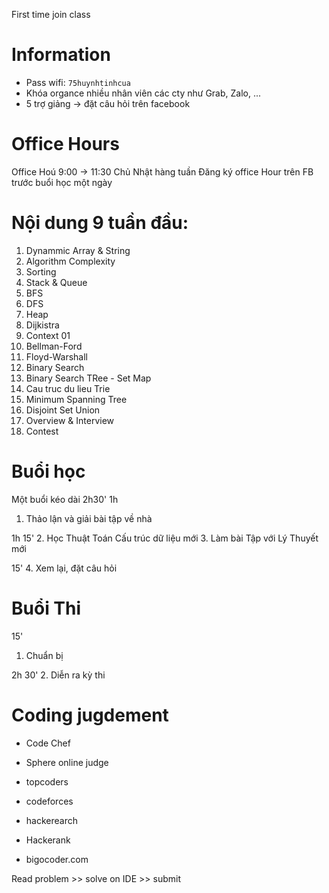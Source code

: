 First time join class

# Information
 - Pass wifi: `75huynhtinhcua`
 - Khóa organce nhiều nhân viên các cty như Grab, Zalo, ...
 - 5 trợ giảng -> đặt câu hỏi trên facebook

# Office Hours
Office Hoú 9:00 -> 11:30 Chủ Nhật hàng tuần
Đăng ký office Hour trên FB trước buổi học một ngày


# Nội dung 9 tuần đầu:
  1. Dynammic Array & String
  2. Algorithm Complexity
  3. Sorting
  4. Stack & Queue
  5. BFS
  6. DFS
  7. Heap
  8. Dijkistra
  9. Context 01
  10. Bellman-Ford
  11. Floyd-Warshall
  12. Binary Search
  13. Binary Search TRee - Set Map
  14. Cau truc du lieu Trie
  15. Minimum Spanning Tree
  16. Disjoint Set Union
  17. Overview & Interview
  18. Contest

# Buổi học
Một buổi kéo dài 2h30'
1h
1. Thảo lận và giải bài tập về nhà

1h 15'
2. Học Thuật Toán Cấu trúc dữ liệu mới
3. Làm bài Tập với Lý Thuyết mới 

15'
4. Xem lại, đặt câu hỏi

# Buổi Thi

15'
1. Chuẩn bị

2h 30'
2. Diễn ra kỳ thi

# Coding jugdement

 - Code Chef
 - Sphere online judge
 - topcoders
 - codeforces
 - hackerearch
 - Hackerank

 - bigocoder.com

Read problem >> solve on IDE >> submit
